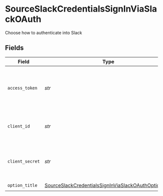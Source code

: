 # SourceSlackCredentialsSignInViaSlackOAuth

Choose how to authenticate into Slack


## Fields

| Field                                                                                                                                     | Type                                                                                                                                      | Required                                                                                                                                  | Description                                                                                                                               |
| ----------------------------------------------------------------------------------------------------------------------------------------- | ----------------------------------------------------------------------------------------------------------------------------------------- | ----------------------------------------------------------------------------------------------------------------------------------------- | ----------------------------------------------------------------------------------------------------------------------------------------- |
| `access_token`                                                                                                                            | *str*                                                                                                                                     | :heavy_check_mark:                                                                                                                        | Slack access_token. See our <a href="https://docs.airbyte.com/integrations/sources/slack">docs</a> if you need help generating the token. |
| `client_id`                                                                                                                               | *str*                                                                                                                                     | :heavy_check_mark:                                                                                                                        | Slack client_id. See our <a href="https://docs.airbyte.com/integrations/sources/slack">docs</a> if you need help finding this id.         |
| `client_secret`                                                                                                                           | *str*                                                                                                                                     | :heavy_check_mark:                                                                                                                        | Slack client_secret. See our <a href="https://docs.airbyte.com/integrations/sources/slack">docs</a> if you need help finding this secret. |
| `option_title`                                                                                                                            | [SourceSlackCredentialsSignInViaSlackOAuthOptionTitle](../../models/shared/sourceslackcredentialssigninviaslackoauthoptiontitle.md)       | :heavy_check_mark:                                                                                                                        | N/A                                                                                                                                       |